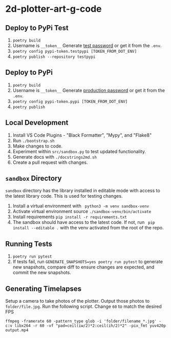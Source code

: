 # 2d-plotter-art-g-code


## Deploy to PyPi Test

1. `poetry build`
2. Username is `__token__` Generate [test password](https://test.pypi.org/manage/account/#api-tokens) or get it from the `.env`.
3. `poetry config pypi-token.testpypi [TOKEN_FROM_DOT_ENV]`
4. `poetry publish --repository testpypi`

## Deploy to PyPi

1. `poetry build`
2. Username is `__token__` Generate [production password](https://pypi.org/manage/account/#api-tokens) or get it from the `.env`.
3. `poetry config pypi-token.pypi [TOKEN_FROM_DOT_ENV]`
4. `poetry publish`


## Local Development

1. Install VS Code Plugins - "Black Formatter", "Mypy", and "Flake8"
2. Run `./bootstrap.sh`
3. Make changes to code.
4. Experiment within `src/sandbox.py` to test updated functionality.
5. Generate docs with `./docstrings2md.sh`
6. Create a pull request with changes. 

## `sandbox` Directory

`sandbox` directory has the library installed in editable mode with access to the latest library code. This is used for testing changes. 

1. Install a virtual environment with ` python3 -m venv sandbox-venv`
2. Activate virtual environment source `./sandbox-venv/bin/activate`
3. Install requirements `pip install -r requirements.txt`
4. The sandbox should have access to the latest code. If not, run ` pip install --editable .` with the venv activated from the root of the repo.

## Running Tests

1. `poetry run pytest`
2. If tests fail, run `GENERATE_SNAPSHOTS=yes poetry run pytest` to generate new snapshots, compare diff to ensure changes are expected, and commit the new snapshots.


## Generating Timelapses

Setup a camera to take photos of the plotter. Output those photos to `folder/file.jpg`. Run the following script. Change `60` to match the desired FPS

```
ffmpeg -framerate 60 -pattern_type glob -i 'folder/filename_*.jpg' -c:v libx264 -r 60 -vf "pad=ceil(iw/2)*2:ceil(ih/2)*2" -pix_fmt yuv420p output.mp4
```
